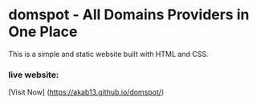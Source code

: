 # domspot - All Domains Providers in One Place

This is a simple and static website built with HTML and CSS.

### live website:
[Visit Now] (https://akab13.github.io/domspot/)
